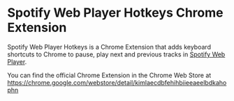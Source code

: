 Spotify Web Player Hotkeys Chrome Extension
===========================================

Spotify Web Player Hotkeys is a Chrome Extension that adds keyboard shortcuts to Chrome to pause, play next and previous tracks in [Spotify Web Player](https://play.spotify.com).

You can find the official Chrome Extension in the Chrome Web Store at https://chrome.google.com/webstore/detail/kimlaecdbfehihbiieeaeelbdkahophn
